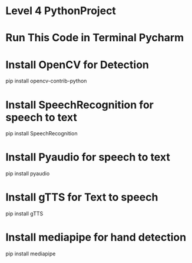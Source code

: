 # Level 4 PythonProject
 # Run This Code in Terminal Pycharm
 
# Install OpenCV for Detection
 
pip install opencv-contrib-python
 
 
# Install SpeechRecognition for speech to text

pip install SpeechRecognition


# Install Pyaudio for speech to text

pip install pyaudio


# Install gTTS for Text to speech

pip install gTTS


# Install mediapipe for hand detection

pip install mediapipe
